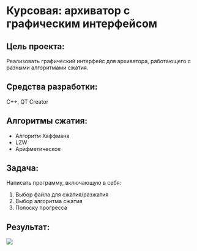 # Курсовая: архиватор с графическим интерфейсом

                       
## Цель проекта:   
Реализовать графический интерфейс для архиватора, работающего с разными алгоритмами сжатия.  

## Средства разработки:
C++, QT Creator

## Алгоритмы сжатия: 
- Алгоритм Хаффмана
- LZW
- Арифметическое

## Задача:
Написать программу, включающую в себя:
1. Выбор файла для сжатия/разжатия
2. Выбор алгоритма сжатия
3. Полоску прогресса

## Результат:
![](https://user-images.githubusercontent.com/98475298/265210253-c26efc37-3e69-47e2-bdd0-3f4062b01a99.png)
